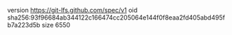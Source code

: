 version https://git-lfs.github.com/spec/v1
oid sha256:93f96684ab344122c166474cc205064e144f0f8eaa2fd405abd495fb7a223d5b
size 6550
